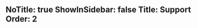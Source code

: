 NoTitle: true
ShowInSidebar: false
Title: Support
Order: 2
---
<meta http-equiv="refresh" content="1;url=https://github.com/sponsors/reactivemarbles" />
